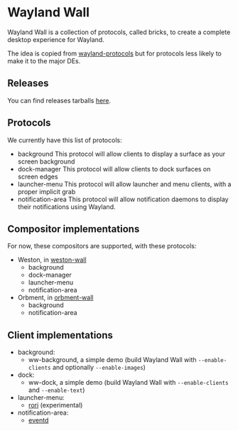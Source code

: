 Wayland Wall
=========================

Wayland Wall is a collection of protocols, called bricks, to create a complete desktop experience for Wayland.

The idea is copied from [wayland-protocols](https://cgit.freedesktop.org/wayland/wayland-protocols/) but for protocols less likely to make it to the major DEs.


Releases
--------

You can find releases tarballs [here](https://www.eventd.org/download/wayland-wall/).


Protocols
---------

We currently have this list of protocols:

*   background
    This protocol will allow clients to display a surface as your screen background
*   dock-manager
    This protocol will allow clients to dock surfaces on screen edges
*   launcher-menu
    This protocol will allow launcher and menu clients, with a proper implicit grab
*   notification-area
    This protocol will allow notification daemons to display their notifications using Wayland.


Compositor implementations
--------------------------

For now, these compositors are supported, with these protocols:

* Weston, in [weston-wall](https://github.com/wayland-wall/weston-wall)
    * background
    * dock-manager
    * launcher-menu
    * notification-area
* Orbment, in [orbment-wall](https://github.com/wayland-wall/orbment-wall)
    * background
    * notification-area


Client implementations
----------------------

* background:
    * ww-background, a simple demo (build Wayland Wall with `--enable-clients` and optionally `--enable-images`)
* dock:
    * ww-dock, a simple demo (build Wayland Wall with `--enable-clients` and `--enable-text`)
* launcher-menu:
    * [rori](https://github.com/DaveDavenport/rofi/tree/wip/wayland) (experimental)
* notification-area:
    * [eventd](https://www.eventd.org/)
